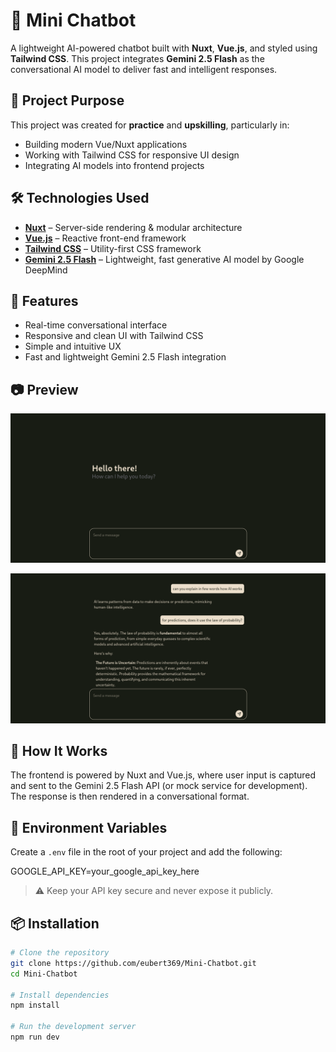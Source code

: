 # 🤖 Mini Chatbot

A lightweight AI-powered chatbot built with **Nuxt**, **Vue.js**, and styled using **Tailwind CSS**. This project integrates **Gemini 2.5 Flash** as the conversational AI model to deliver fast and intelligent responses.

## 📌 Project Purpose

This project was created for **practice** and **upskilling**, particularly in:
- Building modern Vue/Nuxt applications
- Working with Tailwind CSS for responsive UI design
- Integrating AI models into frontend projects

## 🛠️ Technologies Used

- **[Nuxt](https://nuxt.com/)** – Server-side rendering & modular architecture
- **[Vue.js](https://vuejs.org/)** – Reactive front-end framework
- **[Tailwind CSS](https://tailwindcss.com/)** – Utility-first CSS framework
- **[Gemini 2.5 Flash](https://deepmind.google/technologies/gemini/)** – Lightweight, fast generative AI model by Google DeepMind

## 🚀 Features

- Real-time conversational interface
- Responsive and clean UI with Tailwind CSS
- Simple and intuitive UX
- Fast and lightweight Gemini 2.5 Flash integration

## 📷 Preview

![Mini Chatbot Screenshot](./public/SC_Home.png)

![Mini Chatbot Screenshot](./public/SC_withChats.png)


## 🧠 How It Works

The frontend is powered by Nuxt and Vue.js, where user input is captured and sent to the Gemini 2.5 Flash API (or mock service for development). The response is then rendered in a conversational format.


## 🔐 Environment Variables

Create a `.env` file in the root of your project and add the following:

GOOGLE_API_KEY=your_google_api_key_here


> ⚠️ Keep your API key secure and never expose it publicly.


## 📦 Installation

```bash
# Clone the repository
git clone https://github.com/eubert369/Mini-Chatbot.git
cd Mini-Chatbot

# Install dependencies
npm install

# Run the development server
npm run dev